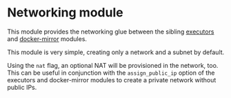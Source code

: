 # Networking module

This module provides the networking glue between the sibling [executors](https://registry.terraform.io/modules/sourcegraph/executors/aws/5.3.0/submodules/executors) and [docker-mirror](https://registry.terraform.io/modules/sourcegraph/executors/aws/5.3.0/submodules/docker-mirror) modules.

This module is very simple, creating only a network and a subnet by default.

Using the `nat` flag, an optional NAT will be provisioned in the network, too. This can be useful in conjunction with the `assign_public_ip` option of the executors and docker-mirror modules to create a private network without public IPs.
